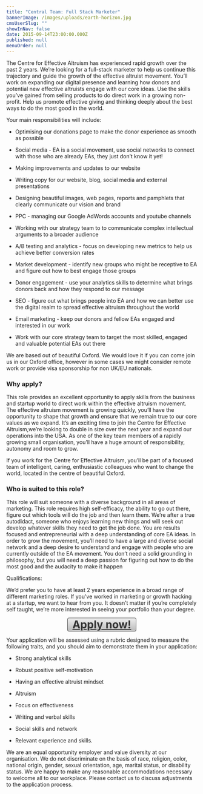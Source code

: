 ```yaml
---
title: "Central Team: Full Stack Marketer"
bannerImage: /images/uploads/earth-horizon.jpg
cmsUserSlug: ""
showInNav: false
date: 2015-09-14T23:00:00.000Z
published: null
menuOrder: null
---
```


  The Centre for Effective Altruism has experienced rapid growth over the past 2 years. We&rsquo;re looking for a full-stack marketer to help us continue this trajectory and guide the growth of the effective altruist movement. You&rsquo;ll work on expanding our digital presence and learning how donors and potential new effective altruists engage with our core ideas. Use the skills you&rsquo;ve gained from selling products to do direct work in a growing non-profit. Help us promote effective giving and thinking deeply about the best ways to do the most good in the world.

Your main responsibilities will include:

* Optimising our donations page to make the donor experience as smooth as possible

* Social media - EA is a social movement, use social networks to connect with those who are already EAs, they just don&rsquo;t know it yet!

* Making improvements and updates to our website

* Writing copy for our website, blog, social media and external presentations

* Designing beautiful images, web pages, reports and pamphlets that clearly communicate our vision and brand

* PPC - managing our Google AdWords accounts and youtube channels

* Working with our strategy team to to communicate complex intellectual arguments to a broader audience

* A/B testing and analytics - focus on developing new metrics to help us achieve better conversion rates

* Market development - identify new groups who might be receptive to EA and figure out how to best engage those groups

* Donor engagement - use your analytics skills to determine what brings donors back and how they respond to our message

* SEO - figure out what brings people into EA and how we can better use the digital realm to spread effective altruism throughout the world

* Email marketing - keep our donors and fellow EAs engaged and interested in our work

* Work with our core strategy team to target the most skilled, engaged and valuable potential EAs out there

We are based out of beautiful Oxford. We would love it if you can come join us in our Oxford office, however in some cases we might consider remote work or provide visa sponsorship for non UK/EU nationals.

  
### Why apply?

This role provides an excellent opportunity to apply skills from the business and startup world to direct work within the effective altruism movement. The effective altruism movement is growing quickly, you&rsquo;ll have the opportunity to shape that growth and ensure that we remain true to our core values as we expand. It&rsquo;s an exciting time to join the Centre for Effective Altruism,we&rsquo;re looking to double in size over the next year and expand our operations into the USA. As one of the key team members of a rapidly growing small organisation, you&rsquo;ll have a huge amount of responsibility, autonomy and room to grow.

If you work for the Centre for Effective Altruism, you&rsquo;ll be part of a focused team of intelligent, caring, enthusiastic colleagues who want to change the world, located in the centre of beautiful Oxford.

### Who is suited to this role?

This role will suit someone with a diverse background in all areas of marketing. This role requires high self-efficacy, the ability to go out there, figure out which tools will do the job and then learn them. We&rsquo;re after a true autodidact, someone who enjoys learning new things and will seek out develop whatever skills they need to get the job done. You are results focused and entrepreneurial with a deep understanding of core EA ideas. In order to grow the movement, you&rsquo;ll need to have a large and diverse social network and a deep desire to understand and engage with people who are currently outside of the EA movement. You don&rsquo;t need a solid grounding in philosophy, but you will need a deep passion for figuring out how to do the most good and the audacity to make it happen

Qualifications:

We&rsquo;d prefer you to have at least 2 years experience in a broad range of different marketing roles. If you've worked in marketing or growth hacking at a startup, we want to hear from you. It doesn&rsquo;t matter if you&rsquo;re completely self taught, we&rsquo;re more interested in seeing your portfolio than your degree.

  
<a href="https://eaglobal.typeform.com/to/nUNz0z" style="display: block; border-radius:4px; background-color: #DDD; background-image: linear-gradient(to top, #BBB, #EEE); width: 180px; text-align:center; font-weight:bold; font-size: 28px; border: 1px solid #333; color: #333; margin:auto" target="_blank">Apply now!</a>  
  
Your application will be assessed using a rubric designed to measure the following traits, and you should aim to demonstrate them in your application:

 * Strong analytical skills

* Robust positive self-motivation

* Having an effective altruist mindset

* Altruism

* Focus on effectiveness

* Writing and verbal skills

* Social skills and network

* Relevant experience and skills.

We are an equal opportunity employer and value diversity at our organisation. We do not discriminate on the basis of race, religion, color, national origin, gender, sexual orientation, age, marital status, or disability status. We are happy to make any reasonable accommodations necessary to welcome all to our workplace. Please contact us to discuss adjustments to the application process. 

  
  
  
  
